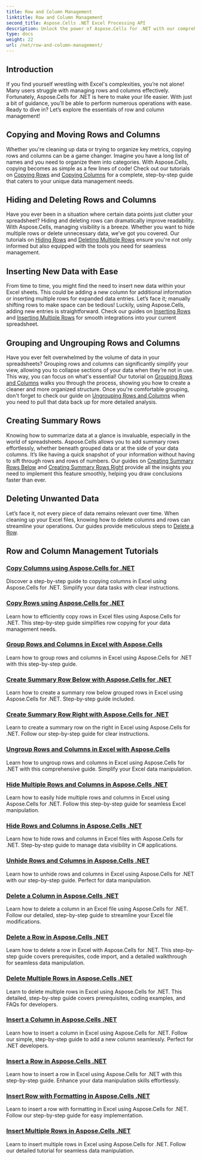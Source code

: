 ```yaml
---
title: Row and Column Management
linktitle: Row and Column Management
second_title: Aspose.Cells .NET Excel Processing API
description: Unlock the power of Aspose.Cells for .NET with our comprehensive tutorials on row and column management to enhance your Excel skills effortlessly. 
type: docs
weight: 22
url: /net/row-and-column-management/
---
```

## Introduction

If you find yourself wrestling with Excel's complexities, you’re not alone! Many users struggle with managing rows and columns effectively. Fortunately, Aspose.Cells for .NET is here to make your life easier. With just a bit of guidance, you’ll be able to perform numerous operations with ease. Ready to dive in? Let’s explore the essentials of row and column management!

## Copying and Moving Rows and Columns

Whether you're cleaning up data or trying to organize key metrics, copying rows and columns can be a game changer. Imagine you have a long list of names and you need to organize them into categories. With Aspose.Cells, copying becomes as simple as a few lines of code! Check out our tutorials on [Copying Rows](./copying-rows/) and [Copying Columns](./copying-columns/) for a complete, step-by-step guide that caters to your unique data management needs.

## Hiding and Deleting Rows and Columns

Have you ever been in a situation where certain data points just clutter your spreadsheet? Hiding and deleting rows can dramatically improve readability. With Aspose.Cells, managing visibility is a breeze. Whether you want to hide multiple rows or delete unnecessary data, we’ve got you covered. Our tutorials on [Hiding Rows](./hide-rows-columns-aspose-cells/) and [Deleting Multiple Rows](./delete-multiple-rows-aspose-cells/) ensure you're not only informed but also equipped with the tools you need for seamless management.

## Inserting New Data with Ease

From time to time, you might find the need to insert new data within your Excel sheets. This could be adding a new column for additional information or inserting multiple rows for expanded data entries. Let’s face it; manually shifting rows to make space can be tedious! Luckily, using Aspose.Cells, adding new entries is straightforward. Check our guides on [Inserting Rows](./insert-row-aspose-cells/) and [Inserting Multiple Rows](./insert-multiple-rows-aspose-cells/) for smooth integrations into your current spreadsheet.

## Grouping and Ungrouping Rows and Columns

Have you ever felt overwhelmed by the volume of data in your spreadsheets? Grouping rows and columns can significantly simplify your view, allowing you to collapse sections of your data when they’re not in use. This way, you can focus on what's essential! Our tutorial on [Grouping Rows and Columns](./grouping-rows-and-columns/) walks you through the process, showing you how to create a cleaner and more organized structure. Once you're comfortable grouping, don't forget to check our guide on [Ungrouping Rows and Columns](./ungrouping-rows-and-columns/) when you need to pull that data back up for more detailed analysis.

## Creating Summary Rows

Knowing how to summarize data at a glance is invaluable, especially in the world of spreadsheets. Aspose.Cells allows you to add summary rows effortlessly, whether beneath grouped data or at the side of your data columns. It’s like having a quick snapshot of your information without having to sift through rows and rows of numbers. Our guides on [Creating Summary Rows Below](./summary-row-below/) and [Creating Summary Rows Right](./summary-row-right/) provide all the insights you need to implement this feature smoothly, helping you draw conclusions faster than ever.

## Deleting Unwanted Data

Let’s face it, not every piece of data remains relevant over time. When cleaning up your Excel files, knowing how to delete columns and rows can streamline your operations. Our guides provide meticulous steps to [Delete a Row](./delete-row-aspose-cells/).

## Row and Column Management Tutorials
### [Copy Columns using Aspose.Cells for .NET](./copying-columns/)
Discover a step-by-step guide to copying columns in Excel using Aspose.Cells for .NET. Simplify your data tasks with clear instructions.
### [Copy Rows using Aspose.Cells for .NET](./copying-rows/)
Learn how to efficiently copy rows in Excel files using Aspose.Cells for .NET. This step-by-step guide simplifies row copying for your data management needs.
### [Group Rows and Columns in Excel with Aspose.Cells](./grouping-rows-and-columns/)
Learn how to group rows and columns in Excel using Aspose.Cells for .NET with this step-by-step guide.
### [Create Summary Row Below with Aspose.Cells for .NET](./summary-row-below/)
Learn how to create a summary row below grouped rows in Excel using Aspose.Cells for .NET. Step-by-step guide included.
### [Create Summary Row Right with Aspose.Cells for .NET](./summary-row-right/)
Learn to create a summary row on the right in Excel using Aspose.Cells for .NET. Follow our step-by-step guide for clear instructions.
### [Ungroup Rows and Columns in Excel with Aspose.Cells](./ungrouping-rows-and-columns/)
Learn how to ungroup rows and columns in Excel using Aspose.Cells for .NET with this comprehensive guide. Simplify your Excel data manipulation.
### [Hide Multiple Rows and Columns in Aspose.Cells .NET](./hide-multiple-rows-columns-aspose-cells/)
Learn how to easily hide multiple rows and columns in Excel using Aspose.Cells for .NET. Follow this step-by-step guide for seamless Excel manipulation.
### [Hide Rows and Columns in Aspose.Cells .NET](./hide-rows-columns-aspose-cells/)
Learn how to hide rows and columns in Excel files with Aspose.Cells for .NET. Step-by-step guide to manage data visibility in C# applications.
### [Unhide Rows and Columns in Aspose.Cells .NET](./unhide-rows-columns-aspose-cells/)
Learn how to unhide rows and columns in Excel using Aspose.Cells for .NET with our step-by-step guide. Perfect for data manipulation.
### [Delete a Column in Aspose.Cells .NET](./delete-column-aspose-cells/)
Learn how to delete a column in an Excel file using Aspose.Cells for .NET. Follow our detailed, step-by-step guide to streamline your Excel file modifications.
### [Delete a Row in Aspose.Cells .NET](./delete-row-aspose-cells/)
Learn how to delete a row in Excel with Aspose.Cells for .NET. This step-by-step guide covers prerequisites, code import, and a detailed walkthrough for seamless data manipulation.
### [Delete Multiple Rows in Aspose.Cells .NET](./delete-multiple-rows-aspose-cells/)
Learn to delete multiple rows in Excel using Aspose.Cells for .NET. This detailed, step-by-step guide covers prerequisites, coding examples, and FAQs for developers.
### [Insert a Column in Aspose.Cells .NET](./insert-column-aspose-cells/)
Learn how to insert a column in Excel using Aspose.Cells for .NET. Follow our simple, step-by-step guide to add a new column seamlessly. Perfect for .NET developers.
### [Insert a Row in Aspose.Cells .NET](./insert-row-aspose-cells/)
Learn how to insert a row in Excel using Aspose.Cells for .NET with this step-by-step guide. Enhance your data manipulation skills effortlessly.
### [Insert Row with Formatting in Aspose.Cells .NET](./insert-row-formatting-aspose-cells/)
Learn to insert a row with formatting in Excel using Aspose.Cells for .NET. Follow our step-by-step guide for easy implementation.
### [Insert Multiple Rows in Aspose.Cells .NET](./insert-multiple-rows-aspose-cells/)
Learn to insert multiple rows in Excel using Aspose.Cells for .NET. Follow our detailed tutorial for seamless data manipulation.